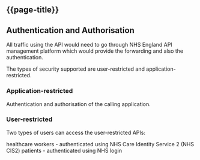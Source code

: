 ## {{page-title}}

## Authentication and Authorisation

All traffic using the API would need to go through NHS England API management platform which would provide the forwarding and also the authentication.

The types of security supported are user-restricted and application-restricted. 

### Application-restricted

Authentication and authorisation of the calling application.

### User-restricted

Two types of users can access the user-restricted APIs: 

healthcare workers - authenticated using NHS Care Identity Service 2 (NHS CIS2) 
patients - authenticated using NHS login